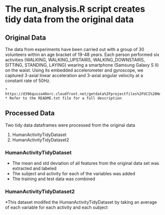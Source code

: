 # The run_analysis.R script creates tidy data from the original data

## Original Data
The data from experiments have been carried out with a group of 30 volunteers within an age bracket of 19-48 years. Each person performed six activities (WALKING, WALKING_UPSTAIRS, WALKING_DOWNSTAIRS, SITTING, STANDING, LAYING) wearing a smartphone (Samsung Galaxy S II) on the waist. Using its embedded accelerometer and gyroscope, we captured 3-axial linear acceleration and 3-axial angular velocity at a constant rate of 50Hz.

    * https://d396qusza40orc.cloudfront.net/getdata%2Fprojectfiles%2FUCI%20HAR%20Dataset.zip 
    * Refer to the README.txt file for a full description
## Processed Data
 Two tidy data dataframes  were processed from the original data
 
 1. HumanActivityTidyDataset
 2. HumanActivityTidyDataset2

### HumanActivityTidyDataset

* The mean and std deviation of all features from the original data set was extracted and labeled
* The subject and activity for each of the variables was added
* The training and test data was combined

### HumanActivityTidyDataset2

*This dataset modifed the HumanActivityTidyDataset by taking an average of each variable for each activity and each subject





 


